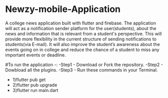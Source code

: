 # Newzy-mobile-Application
A college news application built with flutter and firebase. 
The application will act as a notification sender platform for the user(students), about the news and information that is relevant from a student's perspective. This will provide more flexibility in the current structure of sending notifications to students(via E-mail). It will also improve the student’s awareness about the events going on in college and reduce the chance of a student to miss any important events or deadline.

#To run the application -:
-Step1 - Download or Fork the repository.
-Step2 - Dowbload all the plugins.
-Step3 - Run these commands in your Terminal.

- 1)flutter pub get
- 2)flutter pub upgrade
- 3)flutter run main.dart
